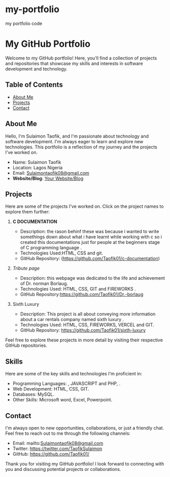 # my-portfolio
my portfolio code
# My GitHub Portfolio

Welcome to my GitHub portfolio! Here, you'll find a collection of projects and repositories that showcase my skills and interests in software development and technology.

## Table of Contents

- [About Me](#about-me)
- [Projects](#projects)
- [Contact](#contact)

## About Me

Hello, I'm Sulaimon Taofik, and I'm passionate about technology and software development. I'm always eager to learn and explore new technologies. This portfolio is a reflection of my journey and the projects I've worked on.

- Name: Sulaimon Taofik
- Location: Lagos Nigeria
- Email: Sulaimontaofik08@gmail.com
- **Website/Blog**: [Your Website/Blog](https://www.yourwebsite.com)

## Projects

Here are some of the projects I've worked on. Click on the project names to explore them further:

1. **C DOCUMENTATION**
   - Description: the rason behinf these was because i wanted to write somethings down about what i have learnt while working with c so i created this documentations just for people at the beginners stage of C programming language .
   - Technologies Used:HTML, CSS and git.
   - GitHub Repository: (https://github.com/Taofik01/c-documentation)

2. *Tribute page*
   - Description: this webpage was dedicated to the life and achievement of Dr. norman Borlaug.
   - Technologies Used: HTML, CSS, GIT and FIREWORKS .
   - GitHub Repository:https://github.com/Taofik01/Dr.-borlaug

3. Sixth Luxury
   - Description: This project is all about conveying more information about a car rentals company named sixth luxury .
   - Technologies Used: HTML, CSS, FIREWORKS, VERCEL and GIT.
   - GitHub Repository: https://github.com/Taofik01/sixth-luxury

Feel free to explore these projects in more detail by visiting their respective GitHub repositories.

## Skills

Here are some of the key skills and technologies I'm proficient in:

- Programming Languages: , JAVASCRIPT and PHP,  .
- Web Development: HTML, CSS, GIT.
- Databases: MySQL.
- Other Skills: Microsoft word, Excel, Powerpoint.

## Contact

I'm always open to new opportunities, collaborations, or just a friendly chat. Feel free to reach out to me through the following channels:

- Email: mailto:Sulaimontaofik08@gmail.com
- Twitter: https://twitter.com/TaofikSulaimon
- GitHub: https://github.com/Taofik01/

Thank you for visiting my GitHub portfolio! I look forward to connecting with you and discussing potential projects or collaborations.
